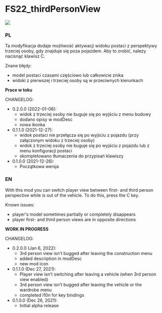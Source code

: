 # FS22_thirdPersonView

<img src="https://abload.de/img/fsscreen_2021_12_26_0tlkkb.png"/>

### PL
Ta modyfikacja dodaje możliwość aktywacji widoku postaci z perspektywy trzeciej osoby, gdy znajduje się poza pojazdem.
Aby to zrobić, należy nacisnąć klawisz C.

Znane błędy:
* model postaci czasami częściowo lub całkowicie znika
* widoki z pierwszej i trzeciej osoby są w przeciwnych kierunkach

**Prace w toku**

CHANGELOG:
* 0.2.0.0 (2022-01-06):
  * widok z trzeciej osoby nie buguje się po wyjściu z menu budowy
  * dodano opisy w modDesc
  * nowa ikonka
* 0.1.1.0 (2021-12-27):
  * widok postaci nie przełącza się po wyjściu z pojazdu (przy załączonym widoku z trzeciej osoby)
  * widok z trzeciej osoby nie buguje się po wyjściu z pojazdu lub z menu konfiguracji postaci
  * skompletowano tłumaczenia do przypisań klawiszy
* 0.1.0.0 (2021-12-26):
  * Początkowa wersja

### EN
With this mod you can switch player view between first- and third person perspective while is out of the vehicle.
To do this, press the C key.

Known issues:
* player's model sometimes partially or completely disappears
* player first- and third person views are in opposite directions

**WORK IN PROGRESS**

CHANGELOG:
* 0.2.0.0 (Jan 6, 2022):
  * 3rd person view isn't bugged after leaving the construction menu
  * added description in modDesc
  * new mod icon
* 0.1.1.0 (Dec 27, 2021):
  * Player view isn't switching after leaving a vehicle (when 3rd person view enabled)
  * 3rd person view isn't bugged after leaving the vehicle or the wardrobe menu
  * completed l10n for key bindings
* 0.1.0.0 (Dec 26, 2021):
  * Initial alpha release
